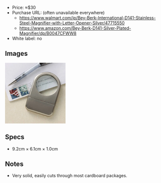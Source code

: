 - Price: ≈$30
- Purchase URL: (often unavailable everywhere)
	- https://www.walmart.com/ip/Bey-Berk-International-D141-Stainless-Steel-Magnifier-with-Letter-Opener-Silver/47715550
	- https://www.amazon.com/Bey-Berk-D141-Silver-Plated-Magnifier/dp/B0047CFWW8
- White label: no

## Images

<img alt="letter-opener-with-magnifier-bey-berk-open|200](letter-opener-with-magnifier-bey-berk-open.webp)![letter-opener-with-magnifier-bey-berk-closed" width="200" src="letter-opener-with-magnifier-bey-berk-closed.webp">

## Specs

- 9.2cm × 6.1cm × 1.0cm

## Notes

- Very solid, easily cuts through most cardboard packages.
